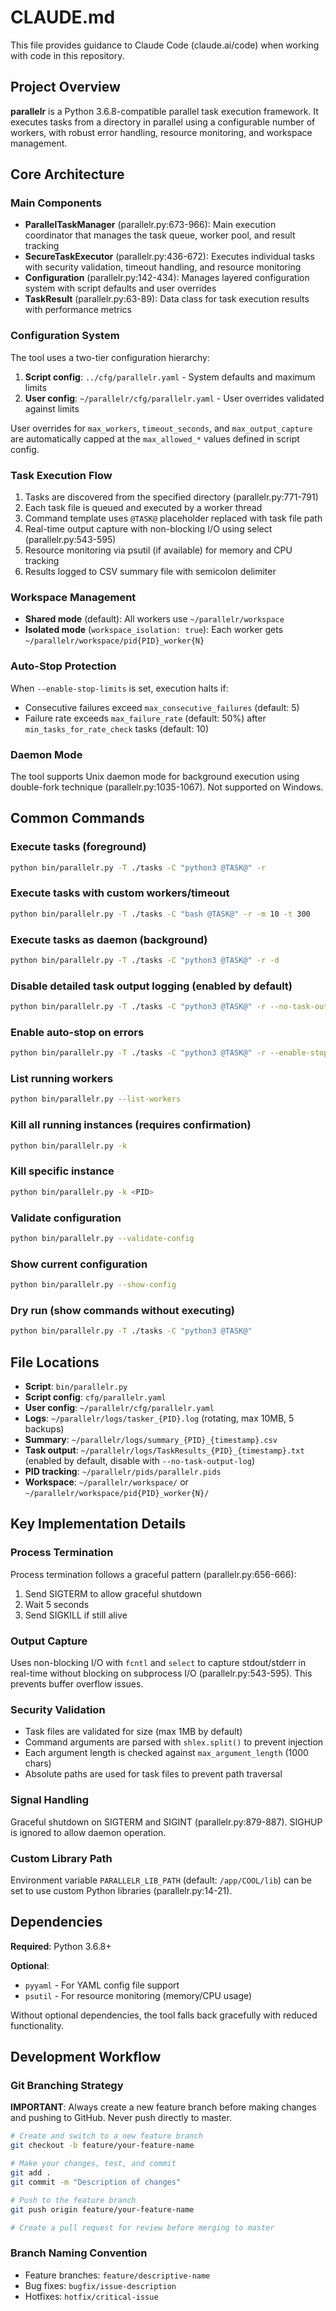 # CLAUDE.md

This file provides guidance to Claude Code (claude.ai/code) when working with code in this repository.

## Project Overview

**parallelr** is a Python 3.6.8-compatible parallel task execution framework. It executes tasks from a directory in parallel using a configurable number of workers, with robust error handling, resource monitoring, and workspace management.

## Core Architecture

### Main Components

- **ParallelTaskManager** (parallelr.py:673-966): Main execution coordinator that manages the task queue, worker pool, and result tracking
- **SecureTaskExecutor** (parallelr.py:436-672): Executes individual tasks with security validation, timeout handling, and resource monitoring
- **Configuration** (parallelr.py:142-434): Manages layered configuration system with script defaults and user overrides
- **TaskResult** (parallelr.py:63-89): Data class for task execution results with performance metrics

### Configuration System

The tool uses a two-tier configuration hierarchy:
1. **Script config**: `../cfg/parallelr.yaml` - System defaults and maximum limits
2. **User config**: `~/parallelr/cfg/parallelr.yaml` - User overrides validated against limits

User overrides for `max_workers`, `timeout_seconds`, and `max_output_capture` are automatically capped at the `max_allowed_*` values defined in script config.

### Task Execution Flow

1. Tasks are discovered from the specified directory (parallelr.py:771-791)
2. Each task file is queued and executed by a worker thread
3. Command template uses `@TASK@` placeholder replaced with task file path
4. Real-time output capture with non-blocking I/O using select (parallelr.py:543-595)
5. Resource monitoring via psutil (if available) for memory and CPU tracking
6. Results logged to CSV summary file with semicolon delimiter

### Workspace Management

- **Shared mode** (default): All workers use `~/parallelr/workspace`
- **Isolated mode** (`workspace_isolation: true`): Each worker gets `~/parallelr/workspace/pid{PID}_worker{N}`

### Auto-Stop Protection

When `--enable-stop-limits` is set, execution halts if:
- Consecutive failures exceed `max_consecutive_failures` (default: 5)
- Failure rate exceeds `max_failure_rate` (default: 50%) after `min_tasks_for_rate_check` tasks (default: 10)

### Daemon Mode

The tool supports Unix daemon mode for background execution using double-fork technique (parallelr.py:1035-1067). Not supported on Windows.

## Common Commands

### Execute tasks (foreground)
```bash
python bin/parallelr.py -T ./tasks -C "python3 @TASK@" -r
```

### Execute tasks with custom workers/timeout
```bash
python bin/parallelr.py -T ./tasks -C "bash @TASK@" -r -m 10 -t 300
```

### Execute tasks as daemon (background)
```bash
python bin/parallelr.py -T ./tasks -C "python3 @TASK@" -r -d
```

### Disable detailed task output logging (enabled by default)
```bash
python bin/parallelr.py -T ./tasks -C "python3 @TASK@" -r --no-task-output-log
```

### Enable auto-stop on errors
```bash
python bin/parallelr.py -T ./tasks -C "python3 @TASK@" -r --enable-stop-limits
```

### List running workers
```bash
python bin/parallelr.py --list-workers
```

### Kill all running instances (requires confirmation)
```bash
python bin/parallelr.py -k
```

### Kill specific instance
```bash
python bin/parallelr.py -k <PID>
```

### Validate configuration
```bash
python bin/parallelr.py --validate-config
```

### Show current configuration
```bash
python bin/parallelr.py --show-config
```

### Dry run (show commands without executing)
```bash
python bin/parallelr.py -T ./tasks -C "python3 @TASK@"
```

## File Locations

- **Script**: `bin/parallelr.py`
- **Script config**: `cfg/parallelr.yaml`
- **User config**: `~/parallelr/cfg/parallelr.yaml`
- **Logs**: `~/parallelr/logs/tasker_{PID}.log` (rotating, max 10MB, 5 backups)
- **Summary**: `~/parallelr/logs/summary_{PID}_{timestamp}.csv`
- **Task output**: `~/parallelr/logs/TaskResults_{PID}_{timestamp}.txt` (enabled by default, disable with `--no-task-output-log`)
- **PID tracking**: `~/parallelr/pids/parallelr.pids`
- **Workspace**: `~/parallelr/workspace/` or `~/parallelr/workspace/pid{PID}_worker{N}/`

## Key Implementation Details

### Process Termination
Process termination follows a graceful pattern (parallelr.py:656-666):
1. Send SIGTERM to allow graceful shutdown
2. Wait 5 seconds
3. Send SIGKILL if still alive

### Output Capture
Uses non-blocking I/O with `fcntl` and `select` to capture stdout/stderr in real-time without blocking on subprocess I/O (parallelr.py:543-595). This prevents buffer overflow issues.

### Security Validation
- Task files are validated for size (max 1MB by default)
- Command arguments are parsed with `shlex.split()` to prevent injection
- Each argument length is checked against `max_argument_length` (1000 chars)
- Absolute paths are used for task files to prevent path traversal

### Signal Handling
Graceful shutdown on SIGTERM and SIGINT (parallelr.py:879-887). SIGHUP is ignored to allow daemon operation.

### Custom Library Path
Environment variable `PARALLELR_LIB_PATH` (default: `/app/COOL/lib`) can be set to use custom Python libraries (parallelr.py:14-21).

## Dependencies

**Required**: Python 3.6.8+

**Optional**:
- `pyyaml` - For YAML config file support
- `psutil` - For resource monitoring (memory/CPU usage)

Without optional dependencies, the tool falls back gracefully with reduced functionality.

## Development Workflow

### Git Branching Strategy

**IMPORTANT**: Always create a new feature branch before making changes and pushing to GitHub. Never push directly to master.

```bash
# Create and switch to a new feature branch
git checkout -b feature/your-feature-name

# Make your changes, test, and commit
git add .
git commit -m "Description of changes"

# Push to the feature branch
git push origin feature/your-feature-name

# Create a pull request for review before merging to master
```

### Branch Naming Convention
- Feature branches: `feature/descriptive-name`
- Bug fixes: `bugfix/issue-description`
- Hotfixes: `hotfix/critical-issue`